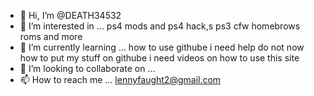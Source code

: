 - 👋 Hi, I’m @DEATH34532
- 👀 I’m interested in ... ps4 mods  and ps4 hack,s ps3 cfw homebrows roms and more
- 🌱 I’m currently learning ... how to use githube i need help do not now how to put my stuff on githube i need videos on how to use this site
- 💞️ I’m looking to collaborate on ...
- 📫 How to reach me ... lennyfaught2@gmail.com

<!---
DEATH34532/DEATH34532 is a ✨ special ✨ repository because its `README.md` (this file) appears on your GitHub profile.
You can click the Preview link to take a look at your changes.
--->
